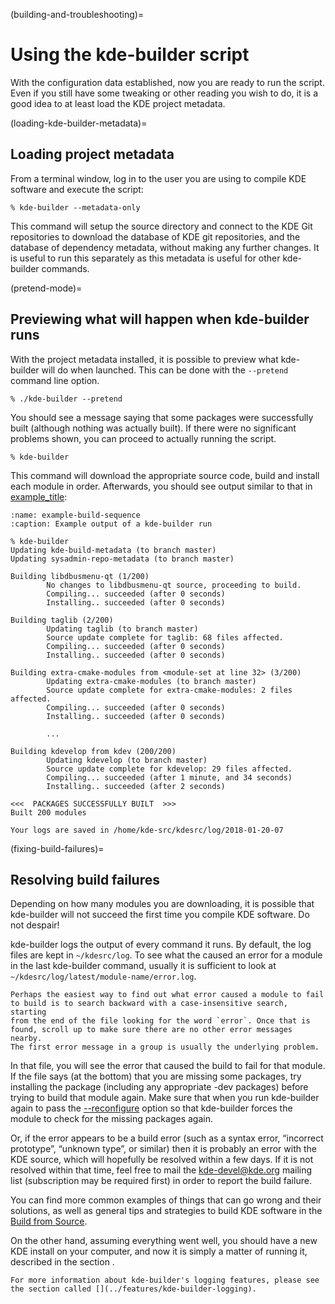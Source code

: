 (building-and-troubleshooting)=
# Using the kde-builder script

With the configuration data established, now you are ready to run the
script. Even if you still have some tweaking or other reading you wish
to do, it is a good idea to at least load the KDE project metadata.

(loading-kde-builder-metadata)=
## Loading project metadata

From a terminal window, log in to the user you are using to compile KDE
software and execute the script:

```
% kde-builder --metadata-only
```

This command will setup the source directory and connect to the KDE Git
repositories to download the database of KDE git repositories, and the
database of dependency metadata, without making any further changes. It
is useful to run this separately as this metadata is useful for other
kde-builder commands.

(pretend-mode)=
## Previewing what will happen when kde-builder runs

With the project metadata installed, it is possible to preview what
kde-builder will do when launched. This can be done with the
`--pretend` command line option.

```
% ./kde-builder --pretend
```

You should see a message saying that some packages were successfully
built (although nothing was actually built). If there were no
significant problems shown, you can proceed to actually running the
script.

```
% kde-builder
```

This command will download the appropriate source code, build and
install each module in order. Afterwards, you should see output similar
to that in [example_title](#example-build-sequence):

```{code-block}
:name: example-build-sequence
:caption: Example output of a kde-builder run

% kde-builder
Updating kde-build-metadata (to branch master)
Updating sysadmin-repo-metadata (to branch master)

Building libdbusmenu-qt (1/200)
        No changes to libdbusmenu-qt source, proceeding to build.
        Compiling... succeeded (after 0 seconds)
        Installing.. succeeded (after 0 seconds)

Building taglib (2/200)
        Updating taglib (to branch master)
        Source update complete for taglib: 68 files affected.
        Compiling... succeeded (after 0 seconds)
        Installing.. succeeded (after 0 seconds)

Building extra-cmake-modules from <module-set at line 32> (3/200)
        Updating extra-cmake-modules (to branch master)
        Source update complete for extra-cmake-modules: 2 files affected.
        Compiling... succeeded (after 0 seconds)
        Installing.. succeeded (after 0 seconds)

        ...

Building kdevelop from kdev (200/200)
        Updating kdevelop (to branch master)
        Source update complete for kdevelop: 29 files affected.
        Compiling... succeeded (after 1 minute, and 34 seconds)
        Installing.. succeeded (after 2 seconds)

<<<  PACKAGES SUCCESSFULLY BUILT  >>>
Built 200 modules

Your logs are saved in /home/kde-src/kdesrc/log/2018-01-20-07
```

(fixing-build-failures)=
## Resolving build failures

Depending on how many modules you are downloading, it is possible that
kde-builder will not succeed the first time you compile KDE software.
Do not despair!

kde-builder logs the output of every command it runs. By default, the
log files are kept in `~/kdesrc/log`. To see what the caused an error
for a module in the last kde-builder command, usually it is sufficient
to look at `~/kdesrc/log/latest/module-name/error.log`.

```{tip}
Perhaps the easiest way to find out what error caused a module to fail
to build is to search backward with a case-insensitive search, starting
from the end of the file looking for the word `error`. Once that is
found, scroll up to make sure there are no other error messages nearby.
The first error message in a group is usually the underlying problem.
```

In that file, you will see the error that caused the build to fail for
that module. If the file says (at the bottom) that you are missing some
packages, try installing the package (including any appropriate -dev
packages) before trying to build that module again. Make sure that when
you run kde-builder again to pass the
[--reconfigure](#cmdline-reconfigure) option so that kde-builder forces
the module to check for the missing packages again.

Or, if the error appears to be a build error (such as a syntax error,
“incorrect prototype”, “unknown type”, or similar) then it is probably
an error with the KDE source, which will hopefully be resolved within a
few days. If it is not resolved within that time, feel free to mail the
<kde-devel@kde.org> mailing list (subscription may be required first) in
order to report the build failure.

You can find more common examples of things that can go wrong and their
solutions, as well as general tips and strategies to build KDE software
in the [Build from
Source](https://community.kde.org/Guidelines_and_HOWTOs/Build_from_source).

On the other hand, assuming everything went well, you should have a new
KDE install on your computer, and now it is simply a matter of running
it, described in the section [](#installing-login-session).

```{note}
For more information about kde-builder's logging features, please see
the section called [](../features/kde-builder-logging).
```
